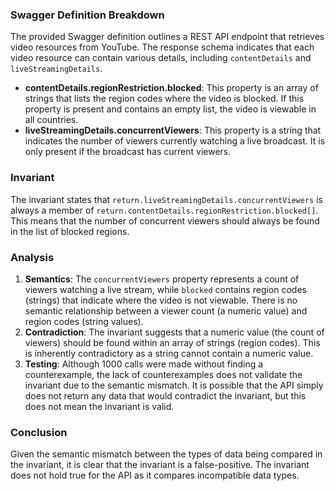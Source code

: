 ### Swagger Definition Breakdown
The provided Swagger definition outlines a REST API endpoint that retrieves video resources from YouTube. The response schema indicates that each video resource can contain various details, including `contentDetails` and `liveStreamingDetails`. 

- **contentDetails.regionRestriction.blocked**: This property is an array of strings that lists the region codes where the video is blocked. If this property is present and contains an empty list, the video is viewable in all countries.
- **liveStreamingDetails.concurrentViewers**: This property is a string that indicates the number of viewers currently watching a live broadcast. It is only present if the broadcast has current viewers.

### Invariant
The invariant states that `return.liveStreamingDetails.concurrentViewers` is always a member of `return.contentDetails.regionRestriction.blocked[]`. This means that the number of concurrent viewers should always be found in the list of blocked regions.

### Analysis
1. **Semantics**: The `concurrentViewers` property represents a count of viewers watching a live stream, while `blocked` contains region codes (strings) that indicate where the video is not viewable. There is no semantic relationship between a viewer count (a numeric value) and region codes (string values). 
2. **Contradiction**: The invariant suggests that a numeric value (the count of viewers) should be found within an array of strings (region codes). This is inherently contradictory as a string cannot contain a numeric value.
3. **Testing**: Although 1000 calls were made without finding a counterexample, the lack of counterexamples does not validate the invariant due to the semantic mismatch. It is possible that the API simply does not return any data that would contradict the invariant, but this does not mean the invariant is valid.

### Conclusion
Given the semantic mismatch between the types of data being compared in the invariant, it is clear that the invariant is a false-positive. The invariant does not hold true for the API as it compares incompatible data types.
